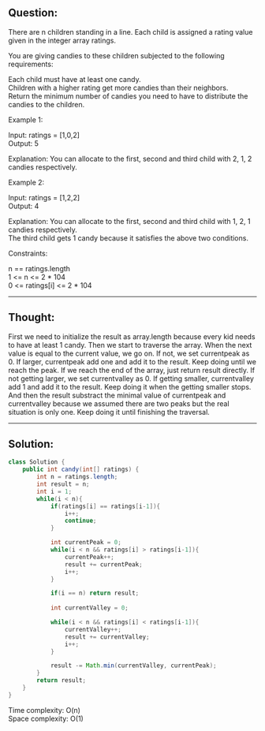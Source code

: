 ## Question:

There are n children standing in a line. Each child is assigned a rating value given in the integer array ratings.

You are giving candies to these children subjected to the following requirements:

Each child must have at least one candy.  
Children with a higher rating get more candies than their neighbors.  
Return the minimum number of candies you need to have to distribute the candies to the children.  

Example 1:

Input: ratings = [1,0,2]  
Output: 5  

Explanation: You can allocate to the first, second and third child with 2, 1, 2 candies respectively.

Example 2:

Input: ratings = [1,2,2]  
Output: 4  

Explanation: You can allocate to the first, second and third child with 1, 2, 1 candies respectively.  
The third child gets 1 candy because it satisfies the above two conditions.
 
Constraints:  

n == ratings.length  
1 <= n <= 2 * 104  
0 <= ratings[i] <= 2 * 104  

---
## Thought:
First we need to initialize the result as array.length because every kid needs to have at least 1 candy. Then we start to traverse 
the array. When the next value is equal to the current value, we go on. If not, we set currentpeak as 0. If larger, currentpeak add one and add it to the 
result. Keep doing until we reach the peak. If we reach the end of the array, just return result directly. If not getting larger, we set currentvalley as 0. 
If getting smaller, currentvalley add 1 and add it to the result. Keep doing it when the getting smaller stops. And then the result substract the minimal value 
of currentpeak and currentvalley because we assumed there are two peaks but the real situation is only one. Keep doing it until finishing the traversal.

---
## Solution: 
```Java
class Solution {
    public int candy(int[] ratings) {
        int n = ratings.length;
        int result = n;
        int i = 1;
        while(i < n){
            if(ratings[i] == ratings[i-1]){
                i++;
                continue;
            }

            int currentPeak = 0;
            while(i < n && ratings[i] > ratings[i-1]){
                currentPeak++;
                result += currentPeak;
                i++;
            }

            if(i == n) return result;
            
            int currentValley = 0;

            while(i < n && ratings[i] < ratings[i-1]){
                currentValley++;
                result += currentValley;
                i++;
            }

            result -= Math.min(currentValley, currentPeak);
        }
        return result;
    }
}
```
Time complexity: O(n)  
Space complexity: O(1)
